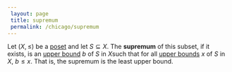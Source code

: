 ```yaml
---
 layout: page
 title: supremum
 permalink: /chicago/supremum
---
```


Let $(X,\leq)$ be a [poset](https://mathgloss.github.io/MathGloss/partially_ordered_set) and let $S\subseteq X$. The **supremum** of this subset, if it exists, is an [upper bound](https://mathgloss.github.io/MathGloss/upper_bound) $b$ of $S$ in $X$such that for all [upper bounds](https://mathgloss.github.io/MathGloss/uper_bound) $x$ of $S$ in $X$, $b\leq x$. That is, the supremum is the least upper bound.